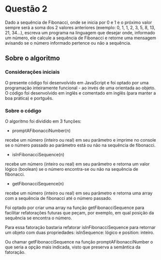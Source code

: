 # Questão 2

Dado a sequência de Fibonacci, onde se inicia por 0 e 1 e o próximo valor sempre será a soma dos 2 valores anteriores (exemplo: 0, 1, 1, 2, 3, 5, 8, 13, 21, 34...), escreva um programa na linguagem que desejar onde, informado um número, ele calcule a sequência de Fibonacci e retorne uma mensagem avisando se o número informado pertence ou não a sequência.

## Sobre o algoritmo

### Considerações iniciais
O presente código foi desenvolvido em JavaScript e foi optado por uma programação inteiramente funcional - ao invés de uma orientada ao objeto. O código foi desenvolvido em inglês e comentado em inglês (para manter a boa prática) e portguês.

### Sobre o código

O algoritmo foi dividido em 3 funções:

- promptAFibonacciNumber(n)

recebe um número (inteiro ou real) em seu parâmetro e imprime no console se o número passado ao parâmetro está ou não na sequência de fibonacci.

- isInFibonacciSequence(n)

recebe um número (inteiro ou real) em seu parâmetro e retorna um valor lógico (boolean) se o número encontra-se ou não na sequência de fibonacci.

- getFibonacciSequence(n)

recebe um número (inteiro ou real) em seu parâmetro e retorna uma array com a sequência de fibonacci até o número passado.

Foi optado por criar uma array na função getFibonacciSequence para facilitar refatorações futuras que peçam, por exemplo, em qual posição da sequência se encontra o número.

Para essa fatoração bastaria refatorar isInFibonacciSequence para retornar um objeto com duas propriedades: isInSequence: lógico e position: inteiro.

Ou chamar getFibonacciSequence na função promptAFibonacciNumber o que seria a opção mais indicada, visto que preserva a semântica da fatoração.